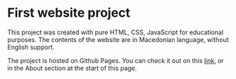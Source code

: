 # First website project
This project was created with pure HTML, CSS, JavaScript for educational purposes.
The contents of the website are in Macedonian language, without English support.

The project is hosted on Github Pages. 
You can check it out on this [link](https://damsa34.github.io/First-WEB-Project/), or in the About section at the start of this page.

